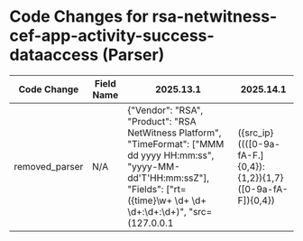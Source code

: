 # Code Changes for rsa-netwitness-cef-app-activity-success-dataaccess (Parser)

| Code Change | Field Name | 2025.13.1 | 2025.14.1 |
|-------------|------------|-----------|------------|
| removed_parser | N/A | {"Vendor": "RSA", "Product": "RSA NetWitness Platform", "TimeFormat": ["MMM dd yyyy HH:mm:ss", "yyyy-MM-dd'T'HH:mm:ssZ"], "Fields": ["rt=({time}\w+ \d+ \d+ \d+:\d+:\d+)", "src=(127.0.0.1|({src_ip}((([0-9a-fA-F.]{0,4}):{1,2}){1,7}([0-9a-fA-F]){0,4})|(((25[0-5]|(2[0-4]|1\d|[0-9]|)\d)\.?\b){4}))(:({src_port}\d+))?)", "spt=({src_port}\d+)", "sessionId=({session_id}\d+)", "({app}NetWitness)", "\Wsuser=((?i)system|({user}[\w\.\-\!\#\^\~]{1,40}\$?))(\s\w+=|\()", "outcome=({result}[^=]+?)\s\w+=", "userRole=({role}[^=]+?)\s*(\w+=|$)", "CEF:\d+\|([^\|]+\|){4}({event_name}[^\|]+)"], "Name": "rsa-netwitness-cef-app-activity-success-dataaccess", "Conditions": ["CEF:", "RSA|NetWitness Audit", "|DATA_ACCESS|"], "ParserVersion": "v1.0.0"} | N/A |